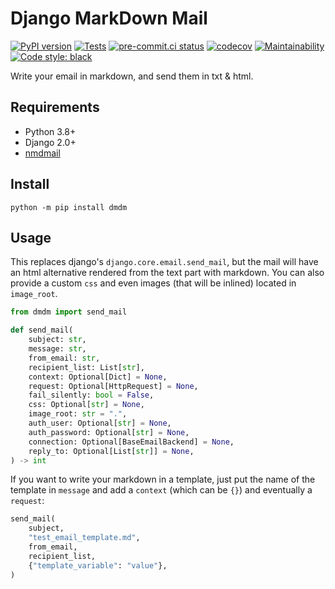 #  Django MarkDown Mail

[![PyPI version](https://badge.fury.io/py/dmdm.svg)](https://pypi.org/project/dmdm)
[![Tests](https://github.com/nim65s/dmdm/actions/workflows/test.yml/badge.svg)](https://github.com/nim65s/dmdm/actions/workflows/test.yml)
[![pre-commit.ci status](https://results.pre-commit.ci/badge/github/nim65s/dmdm/master.svg)](https://results.pre-commit.ci/latest/github/nim65s/dmdm/master)
[![codecov](https://codecov.io/gh/nim65s/dmdm/branch/master/graph/badge.svg?token=CUHNXAVJPO)](https://codecov.io/gh/nim65s/dmdm)
[![Maintainability](https://api.codeclimate.com/v1/badges/6737a84239590ddc0d1e/maintainability)](https://codeclimate.com/github/nim65s/dmdm/maintainability)
[![Code style: black](https://img.shields.io/badge/code%20style-black-000000.svg)](https://github.com/psf/black)

Write your email in markdown, and send them in txt & html.

## Requirements

- Python 3.8+
- Django 2.0+
- [nmdmail](https://github.com/nim65s/nmdmail)

## Install

`python -m pip install dmdm`

## Usage

This replaces django's `django.core.email.send_mail`, but the mail will have an html alternative rendered from the text
part with markdown. You can also provide a custom `css` and even images (that will be inlined) located in `image_root`.


```python
from dmdm import send_mail

def send_mail(
    subject: str,
    message: str,
    from_email: str,
    recipient_list: List[str],
    context: Optional[Dict] = None,
    request: Optional[HttpRequest] = None,
    fail_silently: bool = False,
    css: Optional[str] = None,
    image_root: str = ".",
    auth_user: Optional[str] = None,
    auth_password: Optional[str] = None,
    connection: Optional[BaseEmailBackend] = None,
    reply_to: Optional[List[str]] = None,
) -> int
```

If you want to write your markdown in a template, just put the name of the template in `message` and add a `context`
(which can be `{}`) and eventually a `request`:

```python
send_mail(
    subject,
    "test_email_template.md",
    from_email,
    recipient_list,
    {"template_variable": "value"},
)
```
